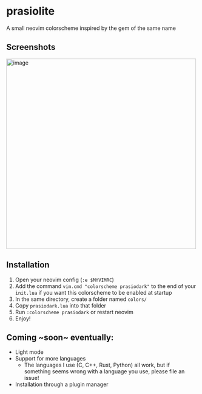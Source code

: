 # prasiolite
A small neovim colorscheme inspired by the gem of the same name
## Screenshots
<img width="500" height="500" alt="image" src="https://github.com/user-attachments/assets/d11b25dd-94b5-473c-99d5-b9cf6af669a3" />

## Installation
1. Open your neovim config (`:e $MYVIMRC`)
2. Add the command `vim.cmd "colorscheme prasiodark"` to the end of your `init.lua` if you want this colorscheme to be enabled at startup
3. In the same directory, create a folder named `colors/`
4. Copy `prasiodark.lua` into that folder
5. Run `:colorscheme prasiodark` or restart neovim
6. Enjoy!

## Coming ~soon~ eventually:
- Light mode
- Support for more languages
  - The languages I use (C, C++, Rust, Python) all work, but if something seems wrong with a language you use, please file an issue!
- Installation through a plugin manager
